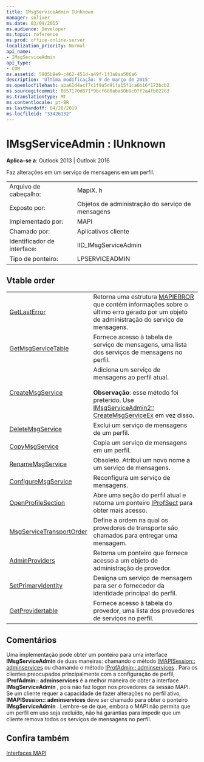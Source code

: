 ```yaml
---
title: IMsgServiceAdmin IUnknown
manager: soliver
ms.date: 03/09/2015
ms.audience: Developer
ms.topic: reference
ms.prod: office-online-server
localization_priority: Normal
api_name:
- IMsgServiceAdmin
api_type:
- COM
ms.assetid: 5905b9e9-c462-451d-a49f-1f3a8aa506a6
description: 'Última modificação: 9 de março de 2015'
ms.openlocfilehash: aba61d4acf7c1f9a5d91fa15f1ca6b16f173bcb2
ms.sourcegitcommit: 8657170d071f9bcf680aba50b9c07f2a4fb82283
ms.translationtype: MT
ms.contentlocale: pt-BR
ms.lasthandoff: 04/28/2019
ms.locfileid: "33426132"
---
```

# <a name="imsgserviceadmin--iunknown"></a>IMsgServiceAdmin : IUnknown

  
  
**Aplica-se a**: Outlook 2013 | Outlook 2016 
  
Faz alterações em um serviço de mensagens em um perfil.
  
|||
|:-----|:-----|
|Arquivo de cabeçalho:  <br/> |MapiX. h  <br/> |
|Exposto por:  <br/> |Objetos de administração do serviço de mensagens  <br/> |
|Implementado por:  <br/> |MAPI  <br/> |
|Chamado por:  <br/> |Aplicativos cliente  <br/> |
|Identificador de interface:  <br/> |IID_IMsgServiceAdmin  <br/> |
|Tipo de ponteiro:  <br/> |LPSERVICEADMIN  <br/> |
   
## <a name="vtable-order"></a>Vtable order

|||
|:-----|:-----|
|[GetLastError](imsgserviceadmin-getlasterror.md) <br/> |Retorna uma estrutura [MAPIERROR](mapierror.md) que contém informações sobre o último erro gerado por um objeto de administração do serviço de mensagens.  <br/> |
|[GetMsgServiceTable](imsgserviceadmin-getmsgservicetable.md) <br/> |Fornece acesso à tabela de serviço de mensagens, uma lista dos serviços de mensagens no perfil.  <br/> |
|[CreateMsgService](imsgserviceadmin-createmsgservice.md) <br/> |Adiciona um serviço de mensagens ao perfil atual.  <br/> <br/>**Observação**: esse método foi preterido. Use [IMsgServiceAdmin2:: CreateMsgServiceEx](imsgserviceadmin2-createmsgserviceex.md) em vez disso.           |
|[DeleteMsgService](imsgserviceadmin-deletemsgservice.md) <br/> |Exclui um serviço de mensagens de um perfil.  <br/> |
|[CopyMsgService](imsgserviceadmin-copymsgservice.md) <br/> |Copia um serviço de mensagens em um perfil.  <br/> |
|[RenameMsgService](imsgserviceadmin-renamemsgservice.md) <br/> |Obsoleto. Atribui um novo nome a um serviço de mensagens.  <br/> |
|[ConfigureMsgService](imsgserviceadmin-configuremsgservice.md) <br/> |Reconfigura um serviço de mensagens.  <br/> |
|[OpenProfileSection](imsgserviceadmin-openprofilesection.md) <br/> |Abre uma seção do perfil atual e retorna um ponteiro [IProfSect](iprofsectimapiprop.md) para obter mais acesso.  <br/> |
|[MsgServiceTransportOrder](imsgserviceadmin-msgservicetransportorder.md) <br/> |Define a ordem na qual os provedores de transporte são chamados para entregar uma mensagem.  <br/> |
|[AdminProviders](imsgserviceadmin-adminproviders.md) <br/> |Retorna um ponteiro que fornece acesso a um objeto de administração de provedor.  <br/> |
|[SetPrimaryIdentity](imsgserviceadmin-setprimaryidentity.md) <br/> |Designa um serviço de mensagem para ser o fornecedor da identidade principal do perfil.  <br/> |
|[GetProvidertable](imsgserviceadmin-getprovidertable.md) <br/> |Fornece acesso à tabela do provedor, uma lista dos provedores de serviços no perfil.  <br/> |
   
## <a name="remarks"></a>Comentários

Uma implementação pode obter um ponteiro para uma interface **IMsgServiceAdmin** de duas maneiras: chamando o método [IMAPISession:: adminservices](imapisession-adminservices.md) ou chamando o método [IProfAdmin:: adminservices](iprofadmin-adminservices.md) . Para os clientes preocupados principalmente com a configuração de perfil, **IProfAdmin:: adminservices** é a melhor maneira de obter a interface **IMsgServiceAdmin** , pois não faz logon nos provedores da sessão MAPI. Se um cliente requer a capacidade de fazer alterações no perfil ativo, **IMAPISession:: adminservices** deve ser chamado para obter o ponteiro **IMsgServiceAdmin** . Lembre-se de que, embora o MAPI não permita que um perfil em uso seja excluído, não há garantias para impedir que um cliente remova todos os serviços de mensagens no perfil. 
  
## <a name="see-also"></a>Confira também



[Interfaces MAPI](mapi-interfaces.md)

